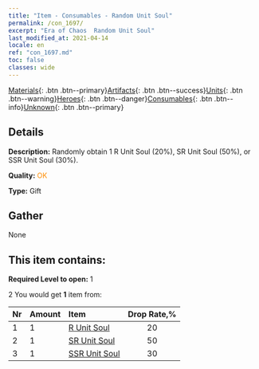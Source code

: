 ```yaml
---
title: "Item - Consumables - Random Unit Soul"
permalink: /con_1697/
excerpt: "Era of Chaos  Random Unit Soul"
last_modified_at: 2021-04-14
locale: en
ref: "con_1697.md"
toc: false
classes: wide
---
```

 [Materials](/Items/){: .btn .btn--primary}[Artifacts](/Items/Artifacts/){: .btn .btn--success}[Units](/Items/Units/){: .btn .btn--warning}[Heroes](/Items/Heroes/){: .btn .btn--danger}[Consumables](/Items/Consumables/){: .btn .btn--info}[Unknown](/Items/Unknown/){: .btn .btn--primary}

## Details
 **Description:** Randomly obtain 1 R Unit Soul (20%), SR Unit Soul (50%), or SSR Unit Soul (30%).

 **Quality:** <span style="color: #FF8C00">OK</span>

 **Type:** Gift

## Gather

  None

## This item contains:

 **Required Level to open:** 1

 2 You would get **1** item  from:

  | Nr | Amount |     Item    | Drop Rate,% |
  |:---|:-------|:------------|:---------:|
  | 1 | 1 | [R Unit Soul](/Items/con_533/) | 20 | 
  | 2 | 1 | [SR Unit Soul](/Items/con_534/) | 50 | 
  | 3 | 1 | [SSR Unit Soul](/Items/con_535/) | 30 | 
